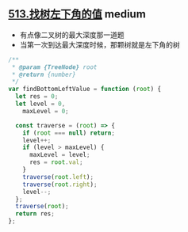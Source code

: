 ## [513.找树左下角的值](https://leetcode.cn/problems/find-bottom-left-tree-value/) <Badge type="warning">medium</Badge>

- 有点像二叉树的最大深度那一道题
- 当第一次到达最大深度时候，那颗树就是左下角的树

```js
/**
 * @param {TreeNode} root
 * @return {number}
 */
var findBottomLeftValue = function (root) {
  let res = 0;
  let level = 0,
    maxLevel = 0;

  const traverse = (root) => {
    if (root === null) return;
    level++;
    if (level > maxLevel) {
      maxLevel = level;
      res = root.val;
    }
    traverse(root.left);
    traverse(root.right);
    level--;
  };
  traverse(root);
  return res;
};
```
